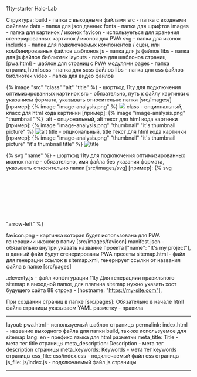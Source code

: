 11ty-starter Halo-Lab

Структура:
build - папка с выходными файлами
src - папка с входными файлами
data - папка для json данных
fonts - папка для шрифтов
images - папка для картинок / иконок
favicon - используеться для хранения сгенерированных картинок / иконок для PWA
svg - папка для иконок
includes - папка для подключаемых компонентов / сцен, или комбинировааных файлов шаблонов
js - папка для js файлов
libs - папка для js файлов библиотек
layouts - папка для шаблонов страниц
[pwa.html] - шаблон для страниц c PWA модулями
pages - папка страниц html
scss - папка для scss файлов
libs - папка для css файлов библиотек
video - папка для видео файлов

{% image "src" "class" "alt" "title" %} - шорткод 11ty для подключения оптимизированных картинок
src - обязательно, путь к файлу картинки с указанием формата, указывать относительно папки [src/images/]
[пример]: {% image "image-analysis.png" %} <picture> <img src="src" /> </picture>
class - опциональный, класс для html кода картинки
[пример]: {% image "image-analysis.png" "thumbnail" %} <picture> <img class="class" /> </picture>
alt - опциональный, alt текст для html кода картинки
[пример]: {% image "image-analysis.png" "thumbnail" "it's thumbnail picture" %} <picture> <img alt="alt" /> </picture>
title - опциональный, title текст для html кода картинки
[пример]: {% image "image-analysis.png" "thumbnail" "it's thumbnail picture" "it's thumbnail title" %} <picture> <img title="title" /> </picture>

{% svg "name" %} - шорткод 11ty для подключения оптимизированных иконок
name - обязательно, имя файла без указания формата, указывать относительно папки [src/images/svg]
[пример]: {% svg "arrow-left" %} <svg>...</svg>

favicon.png - картинка которая будет использована для PWA генерациии иконок в папку [src/images/favicon]
manifest.json - обязательно внутри указать название проекта ["name": "It's my project"], в данный файл будут сгенерированы PWA пресеты
sitemap.html - файл для генерации ссылок в sitemap.xml, генерирует ссылки от названия файла в папке [src/pages]

.eleventy.js - файл конфигурации 11ty
Для генерациии правильного sitemap в выходной папке, для плагина sitemap нужно указать хост будущего сайта 88 строка - [hostname: "https://my-site.com"],

При создании страниц в папке [src/pages]:
Обязательно в начале html файла страницы указываем YAML разметку - правила

---

layout: pwa.html - используемый шаблон страницы
permalink: index.html - название выходного файла для папки build, так-же используемое для sitemap
lang: en - префикс языка для html разметки
meta_title: Title - мета тег title страницы
meta_description: Description - мета тег description страницы
meta_keywords: Keywords - мета тег keywords страницы
css_file: css/index.css - подключаемый файл css страницы
js_file: js/index.js - подключаемый файл js страницы

---
